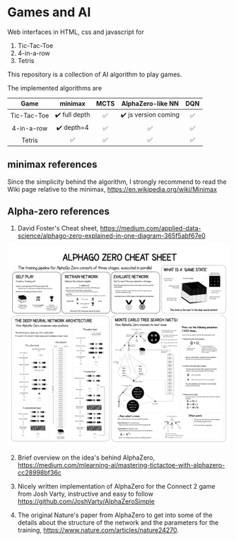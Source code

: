 # Games and AI

Web interfaces in HTML, css and javascript for 

1. Tic-Tac-Toe
2. 4-in-a-row
3. Tetris

This repository is a collection of AI algorithm to play games. 

The implemented algorithms are


| Game        | minimax                        | MCTS               | AlphaZero-like NN  | DQN                |
| :---------: | :----------------------------: | :----------------: | :----------------: | :----------------: |
| Tic-Tac-Toe | :heavy_check_mark: full depth  | :white_check_mark: | :heavy_check_mark: js version coming | :white_check_mark: |
| 4-in-a-row  | :heavy_check_mark: depth=4     | :white_check_mark: | :white_check_mark: | :white_check_mark: |
| Tetris      | :white_check_mark:             | :white_check_mark: | :white_check_mark: | :white_check_mark: |


## minimax references

Since the simplicity behind the algorithm, I strongly recommend to read the Wiki page relative to the minimax, https://en.wikipedia.org/wiki/Minimax


## Alpha-zero references

1. David Foster's Cheat sheet, https://medium.com/applied-data-science/alphago-zero-explained-in-one-diagram-365f5abf67e0
<p align="center">
<img alt="missing image" src="img/alpha_go_zero_cheat_sheet.png">
</p>

2. Brief overview on the idea's behind AlphaZero, https://medium.com/mlearning-ai/mastering-tictactoe-with-alphazero-cc28998bf36c

3. Nicely written implementation of AlphaZero for the Connect 2 game from Josh Varty, instructive and easy to follow https://github.com/JoshVarty/AlphaZeroSimple

4. The original Nature's paper from AlphaZero to get into some of the details about the structure of the network and the parameters for the training, https://www.nature.com/articles/nature24270.


